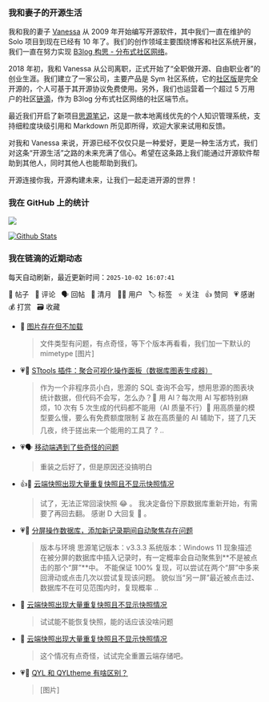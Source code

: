 ### 我和妻子的开源生活

我和我的妻子 [Vanessa](https://github.com/Vanessa219) 从 2009 年开始编写开源软件，其中我们一直在维护的 Solo 项目到现在已经有 10 年了。我们的创作领域主要围绕博客和社区系统开展，我们一直在努力实现 [B3log 构思 - 分布式社区网络](https://ld246.com/article/1546941897596)。

2018 年初，我和 Vanessa 从公司离职，正式开始了“全职做开源、自由职业者”的创业生涯。我们建立了一家公司，主要产品是 Sym 社区系统，它的[社区版](https://github.com/88250/symphony)是完全开源的，个人可基于其开源协议免费使用。另外，我们也运营着一个超过 5 万用户的社区[链滴](https://ld246.com)，作为 B3log 分布式社区网络的社区端节点。

最近我们开启了新项目[思源笔记](https://github.com/siyuan-note/siyuan)，这是一款本地离线优先的个人知识管理系统，支持细粒度块级引用和 Markdown 所见即所得，欢迎大家来试用和反馈。

对我和 Vanessa 来说，开源已经不仅仅只是一种爱好，更是一种生活方式，我们对这条“开源生活”之路的未来充满了信心。希望在这条路上我们能通过开源软件帮助到其他人，同时其他人也能帮助到我们。

开源连接你我，开源构建未来，让我们一起走进开源的世界！

### 我在 GitHub 上的统计

<a title="Hits" target="_blank" href="https://github.com/88250/88250"><img src="https://hits.b3log.org/88250/88250.svg"></a>

[![Github Stats](https://github-readme-stats.vercel.app/api?username=88250&theme=tokyonight&show_icons=true)](https://github.com/88250)

<!--events start -->

### 我在链滴的近期动态

每天自动刷新，最近更新时间：`2025-10-02 16:07:41`

📝 帖子 &nbsp; 💬 评论 &nbsp; 🗣 回帖 &nbsp; 🌙 清月 &nbsp; 👨‍💻 用户 &nbsp; 🏷️ 标签 &nbsp; ⭐️ 关注 &nbsp; 👍 赞同 &nbsp; 💗 感谢 &nbsp; 💰 打赏 &nbsp; 🗃 收藏

* 💬 [图片存在但不加载](https://ld246.com/article/1759136051188/comment/1759140067803#comments)

  > 文件类型有问题，有点奇怪，等下个版本再看看，我们加一下默认的 mimetype [图片]
* 💗📝 [STtools 插件：聚合可视化操作面板（数据库图表生成器）](https://ld246.com/article/1759067943123)

  > 作为一个非程序员小白，思源的 SQL 查询不会写，想用思源的图表块统计数据，但代码不会写，怎么办？🤔 用 AI？每次用 AI 写都特别麻烦，10 次有 5 次生成的代码都不能用（AI 质量不行）😤 用高质量的模型要么慢，要么有免费额度限制 ⏳ 故在高质量的 AI 辅助下，搓了几天几夜，终于搓出来一个能用的工具了 ? ..
* 💗🗣 [移动端遇到了些奇怪的问题](https://ld246.com/article/1758627024457/comment/1758627833843#comments)

  > 重装之后好了，但是原因还没搞明白
* 👍💬 [云端快照出现大量重复快照且不显示快照情况](https://ld246.com/article/1758850342093/comment/1758945854806#comments)

  > 试了，无法正常回滚快照 😂 。 我决定备份下原数据库重新开始，有需要了再回去翻。 感谢 D 大回复 🙏 。
* 💗📝 [分屏操作数据库，添加新记录期间自动聚焦存在问题](https://ld246.com/article/1758872166423)

  > 版本与环境 思源笔记版本：v3.3.3 系统版本：Windows 11 现象描述 在被分屏的数据库中插入记录时，有一定概率会自动聚焦到**不是被点击的那个“屏”**中。 不能保证 100% 复现，可以尝试在两个“屏”中多来回滑动或点击几次以尝试复现该问题。 貌似当“另一屏”最近被点击过、数据库不在可见范围内时，复现概率 ..
* 💬 [云端快照出现大量重复快照且不显示快照情况](https://ld246.com/article/1758850342093/comment/1758902991875#comments)

  > 试试能不能恢复快照，能的话应该没啥问题
* 💬 [云端快照出现大量重复快照且不显示快照情况](https://ld246.com/article/1758850342093/comment/1758891279674#comments)

  > 这个情况有点奇怪，试试完全重置云端存储吧。
* 💗💬 [QYL 和 QYLtheme 有啥区别？](https://ld246.com/article/1758771468240/comment/1758776420118#comments)

  > [图片]


<!--events end -->
